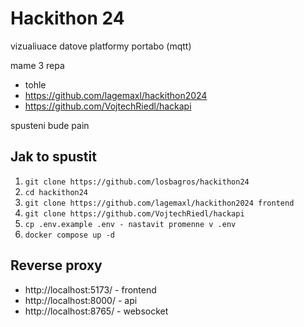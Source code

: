 # Hackithon 24

vizualiuace datove platformy portabo (mqtt)

mame 3 repa

- tohle
- https://github.com/lagemaxl/hackithon2024
- https://github.com/VojtechRiedl/hackapi

spusteni bude pain

## Jak to spustit

1. `git clone https://github.com/losbagros/hackithon24`
2. `cd hackithon24`
3. `git clone https://github.com/lagemaxl/hackithon2024 frontend`
4. `git clone https://github.com/VojtechRiedl/hackapi`
5. `cp .env.example .env - nastavit promenne v .env`
6. `docker compose up -d`

## Reverse proxy

- http://localhost:5173/ - frontend
- http://localhost:8000/ - api
- http://localhost:8765/ - websocket
